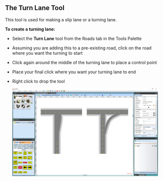 ## The Turn Lane Tool

This tool is used for making a slip lane or a turning lane.

**To create a turning lane:**

 - Select the **Turn Lane** tool from the Roads tab in the Tools Palette
 - Assuming you are adding this to a pre-existing road, click on the road where you want the turning to start
 - Click again around the middle of the turning lane to place a control point
 - Place your final click where you want your turning lane to end
 - Right click to drop the tool

    ![Turning_Lane_on_left_and_a_Slip_Lane_on_right_using_the_Turn_Lane_tool](./assets/Turning_Lane_on_left_and_a_Slip_Lane_on_right_using_the_Turn_Lane_tool.png)
